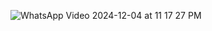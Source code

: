 ![WhatsApp Video 2024-12-04 at 11 17 27 PM](https://github.com/user-attachments/assets/6e34bf35-163a-4032-9232-0617cc6392e5)
